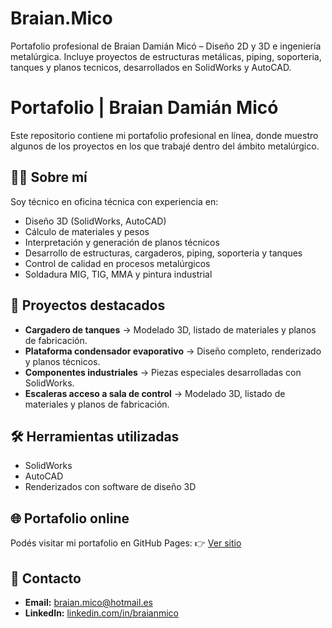 # Braian.Mico
Portafolio profesional de Braian Damián Micó – Diseño 2D y 3D e ingeniería metalúrgica. Incluye proyectos de estructuras metálicas, piping, soporteria, tanques y planos tecnicos, desarrollados en SolidWorks y AutoCAD.
# Portafolio | Braian Damián Micó

Este repositorio contiene mi portafolio profesional en línea, donde muestro algunos de los proyectos en los que trabajé dentro del ámbito metalúrgico.

## 👨‍💼 Sobre mí
Soy técnico en oficina técnica con experiencia en:
- Diseño 3D (SolidWorks, AutoCAD)
- Cálculo de materiales y pesos
- Interpretación y generación de planos técnicos
- Desarrollo de estructuras, cargaderos, piping, soporteria y tanques
- Control de calidad en procesos metalúrgicos
- Soldadura MIG, TIG, MMA y pintura industrial

## 📂 Proyectos destacados
- **Cargadero de tanques** → Modelado 3D, listado de materiales y planos de fabricación.
- **Plataforma condensador evaporativo** → Diseño completo, renderizado y planos técnicos.
- **Componentes industriales** → Piezas especiales desarrolladas con SolidWorks.
- **Escaleras acceso a sala de control** → Modelado 3D, listado de materiales y planos de fabricación.
  
## 🛠 Herramientas utilizadas
- SolidWorks
- AutoCAD
- Renderizados con software de diseño 3D

## 🌐 Portafolio online
Podés visitar mi portafolio en GitHub Pages:
👉 [Ver sitio](https://BraianMico.github.io/portafolio)

## 📩 Contacto
- **Email:** braian.mico@hotmail.es
- **LinkedIn:** [linkedin.com/in/braianmico](https://linkedin.com/in/braianmico)
